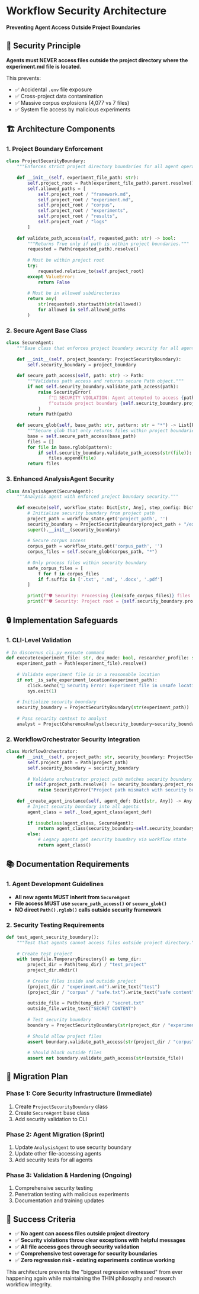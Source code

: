 # Workflow Security Architecture
**Preventing Agent Access Outside Project Boundaries**

## 🎯 **Security Principle**

**Agents must NEVER access files outside the project directory where the experiment.md file is located.**

This prevents:
- ✅ Accidental `.env` file exposure  
- ✅ Cross-project data contamination
- ✅ Massive corpus explosions (4,077 vs 7 files)
- ✅ System file access by malicious experiments

## 🏗️ **Architecture Components**

### 1. Project Boundary Enforcement
```python
class ProjectSecurityBoundary:
    """Enforces strict project directory boundaries for all agent operations."""
    
    def __init__(self, experiment_file_path: str):
        self.project_root = Path(experiment_file_path).parent.resolve()
        self.allowed_paths = [
            self.project_root / "framework.md",
            self.project_root / "experiment.md", 
            self.project_root / "corpus",
            self.project_root / "experiments",
            self.project_root / "results",
            self.project_root / "logs"
        ]
    
    def validate_path_access(self, requested_path: str) -> bool:
        """Returns True only if path is within project boundaries."""
        requested = Path(requested_path).resolve()
        
        # Must be within project root
        try:
            requested.relative_to(self.project_root)
        except ValueError:
            return False
            
        # Must be in allowed subdirectories
        return any(
            str(requested).startswith(str(allowed)) 
            for allowed in self.allowed_paths
        )
```

### 2. Secure Agent Base Class
```python
class SecureAgent:
    """Base class that enforces project boundary security for all agents."""
    
    def __init__(self, project_boundary: ProjectSecurityBoundary):
        self.security_boundary = project_boundary
    
    def secure_path_access(self, path: str) -> Path:
        """Validates path access and returns secure Path object."""
        if not self.security_boundary.validate_path_access(path):
            raise SecurityError(
                f"🚨 SECURITY VIOLATION: Agent attempted to access {path} "
                f"outside project boundary {self.security_boundary.project_root}"
            )
        return Path(path)
    
    def secure_glob(self, base_path: str, pattern: str = "*") -> List[Path]:
        """Secure glob that only returns files within project boundaries."""
        base = self.secure_path_access(base_path)
        files = []
        for file in base.rglob(pattern):
            if self.security_boundary.validate_path_access(str(file)):
                files.append(file)
        return files
```

### 3. Enhanced AnalysisAgent Security
```python
class AnalysisAgent(SecureAgent):
    """Analysis agent with enforced project boundary security."""
    
    def execute(self, workflow_state: Dict[str, Any], step_config: Dict[str, Any]) -> Dict[str, Any]:
        # Initialize security boundary from project path
        project_path = workflow_state.get('project_path', '')
        security_boundary = ProjectSecurityBoundary(project_path + "/experiment.md")
        super().__init__(security_boundary)
        
        # Secure corpus access
        corpus_path = workflow_state.get('corpus_path', '')
        corpus_files = self.secure_glob(corpus_path, "*")
        
        # Only process files within security boundary
        safe_corpus_files = [
            f for f in corpus_files 
            if f.suffix in ['.txt', '.md', '.docx', '.pdf']
        ]
        
        print(f"🛡️ Security: Processing {len(safe_corpus_files)} files within project boundary")
        print(f"🛡️ Security: Project root = {self.security_boundary.project_root}")
```

## 🔒 **Implementation Safeguards**

### 1. CLI-Level Validation
```python
# In discernus_cli.py execute command
def execute(experiment_file: str, dev_mode: bool, researcher_profile: str):
    experiment_path = Path(experiment_file).resolve()
    
    # Validate experiment file is in a reasonable location
    if not _is_safe_experiment_location(experiment_path):
        click.secho("🚨 Security Error: Experiment file in unsafe location", fg='red')
        sys.exit(1)
    
    # Initialize security boundary
    security_boundary = ProjectSecurityBoundary(str(experiment_path))
    
    # Pass security context to analyst
    analyst = ProjectCoherenceAnalyst(security_boundary=security_boundary)
```

### 2. WorkflowOrchestrator Security Integration
```python
class WorkflowOrchestrator:
    def __init__(self, project_path: str, security_boundary: ProjectSecurityBoundary):
        self.project_path = Path(project_path)
        self.security_boundary = security_boundary
        
        # Validate orchestrator project path matches security boundary
        if self.project_path.resolve() != security_boundary.project_root:
            raise SecurityError("Project path mismatch with security boundary")
    
    def _create_agent_instance(self, agent_def: Dict[str, Any]) -> Any:
        # Inject security boundary into all agents
        agent_class = self._load_agent_class(agent_def)
        
        if issubclass(agent_class, SecureAgent):
            return agent_class(security_boundary=self.security_boundary)
        else:
            # Legacy agents get security boundary via workflow state
            return agent_class()
```

## 📚 **Documentation Requirements**

### 1. Agent Development Guidelines
- **All new agents MUST inherit from `SecureAgent`**
- **File access MUST use `secure_path_access()` or `secure_glob()`**
- **NO direct `Path().rglob()` calls outside security framework**

### 2. Security Testing Requirements
```python
def test_agent_security_boundary():
    """Test that agents cannot access files outside project directory."""
    
    # Create test project
    with tempfile.TemporaryDirectory() as temp_dir:
        project_dir = Path(temp_dir) / "test_project"
        project_dir.mkdir()
        
        # Create files inside and outside project
        (project_dir / "experiment.md").write_text("test")
        (project_dir / "corpus" / "safe.txt").write_text("safe content")
        
        outside_file = Path(temp_dir) / "secret.txt"
        outside_file.write_text("SECRET CONTENT")
        
        # Test security boundary
        boundary = ProjectSecurityBoundary(str(project_dir / "experiment.md"))
        
        # Should allow project files
        assert boundary.validate_path_access(str(project_dir / "corpus" / "safe.txt"))
        
        # Should block outside files  
        assert not boundary.validate_path_access(str(outside_file))
```

## 🚨 **Migration Plan**

### Phase 1: Core Security Infrastructure (Immediate)
1. Create `ProjectSecurityBoundary` class
2. Create `SecureAgent` base class  
3. Add security validation to CLI

### Phase 2: Agent Migration (Sprint)
1. Update `AnalysisAgent` to use security boundary
2. Update other file-accessing agents
3. Add security tests for all agents

### Phase 3: Validation & Hardening (Ongoing)
1. Comprehensive security testing
2. Penetration testing with malicious experiments
3. Documentation and training updates

## 🎯 **Success Criteria**

- ✅ **No agent can access files outside project directory**
- ✅ **Security violations throw clear exceptions with helpful messages**
- ✅ **All file access goes through security validation**
- ✅ **Comprehensive test coverage for security boundaries**
- ✅ **Zero regression risk - existing experiments continue working**

This architecture prevents the "biggest regression witnessed" from ever happening again while maintaining the THIN philosophy and research workflow integrity. 
